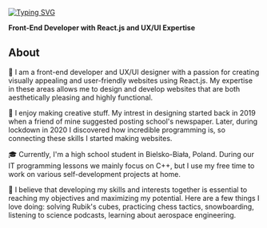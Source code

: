 [![Typing SVG](https://readme-typing-svg.demolab.com?font=JetBrains+Mono&weight=700&size=32&pause=1000&repeat=false&color=ECB365&width=435&height=100&lines=Patryk+Kuna)](https://git.io/typing-svg)

**Front-End Developer with React.js and UX/UI Expertise**

## About

👋 I am a front-end developer and UX/UI designer with a passion for creating visually appealing and user-friendly websites using React.js. My expertise in these areas allows me to design and develop websites that are both aesthetically pleasing and highly functional.

🎨 I enjoy making creative stuff. My intrest in designing started back in 2019 when a friend of mine suggested posting school's newspaper. Later, during lockdown in 2020 I discovered how incredible programming is, so connecting these skills I started making websites.

🎓 Currently, I'm a high school student in Bielsko-Biała, Poland. During our IT programming lessons we mainly focus on C++, but I use my free time to work on various self-development projects at home.

🌟 I believe that developing my skills and interests together is essential to reaching my objectives and maximizing my potential. Here are a few things I love doing: solving Rubik's cubes, practicing chess tactics, snowboarding, listening to science podcasts, learning about aerospace engineering.
